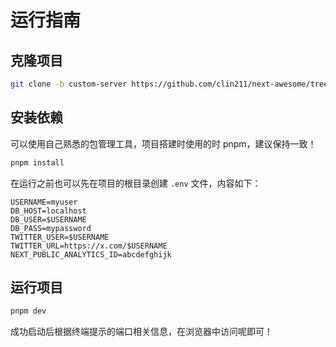 # 运行指南

## 克隆项目

```sh
git clone -b custom-server https://github.com/clin211/next-awesome/tree/custom-server
```

## 安装依赖

可以使用自己熟悉的包管理工具，项目搭建时使用的时 pnpm，建议保持一致！

```sh
pnpm install
```

在运行之前也可以先在项目的根目录创建 `.env` 文件，内容如下：

```env
USERNAME=myuser
DB_HOST=localhost
DB_USER=$USERNAME
DB_PASS=mypassword
TWITTER_USER=$USERNAME
TWITTER_URL=https://x.com/$USERNAME
NEXT_PUBLIC_ANALYTICS_ID=abcdefghijk
```

## 运行项目

```sh
pnpm dev
```

成功启动后根据终端提示的端口相关信息，在浏览器中访问呢即可！
